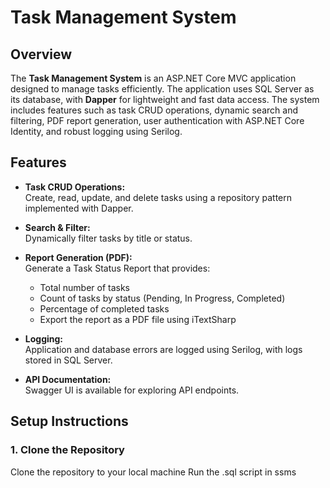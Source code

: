 # Task Management System

## Overview

The **Task Management System** is an ASP.NET Core MVC application designed to manage tasks efficiently. The application uses SQL Server as its database, with **Dapper** for lightweight and fast data access. The system includes features such as task CRUD operations, dynamic search and filtering, PDF report generation, user authentication with ASP.NET Core Identity, and robust logging using Serilog.

## Features

- **Task CRUD Operations:**  
  Create, read, update, and delete tasks using a repository pattern implemented with Dapper.

- **Search & Filter:**  
  Dynamically filter tasks by title or status.

- **Report Generation (PDF):**  
  Generate a Task Status Report that provides:  
  - Total number of tasks  
  - Count of tasks by status (Pending, In Progress, Completed)  
  - Percentage of completed tasks  
  - Export the report as a PDF file using iTextSharp


- **Logging:**  
  Application and database errors are logged using Serilog, with logs stored in SQL Server.

- **API Documentation:**  
  Swagger UI is available for exploring API endpoints.

## Setup Instructions

### 1. Clone the Repository

Clone the repository to your local machine
Run the .sql script in ssms
